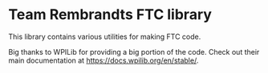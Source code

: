 # Team Rembrandts FTC library
This library contains various utilities for making FTC code.

Big thanks to WPILib for providing a big portion of the code.
Check out their main documentation at https://docs.wpilib.org/en/stable/.